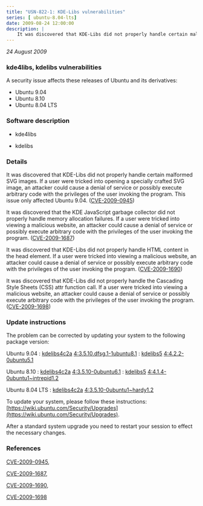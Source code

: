 ```yaml
---
title: "USN-822-1: KDE-Libs vulnerabilities"
series: [ ubuntu-8.04-lts]
date: 2009-08-24 12:00:00
description: |
    It was discovered that KDE-Libs did not properly handle certain malformed SVG images. If a user were tricked into opening a specially crafted SVG image, an attacker could cause a denial of service or possibly execute arbitrary code with the privileges of the user invoking the program. This issue only affected Ubuntu 9.04. ([CVE-2009-0945](http://people.ubuntu.com/~ubuntu-security/cve/CVE-2009-0945))
--- 
```

 
 

*24 August 2009*

### kde4libs, kdelibs vulnerabilities

A security issue affects these releases of Ubuntu and its derivatives:

* Ubuntu 9.04
* Ubuntu 8.10
* Ubuntu 8.04 LTS

### Software description

* kde4libs 

* kdelibs 

### Details

It was discovered that KDE-Libs did not properly handle certain malformed SVG images. If a user were tricked into opening a specially crafted SVG image, an attacker could cause a denial of service or possibly execute arbitrary code with the privileges of the user invoking the program. This issue only affected Ubuntu 9.04. ([CVE-2009-0945](http://people.ubuntu.com/~ubuntu-security/cve/CVE-2009-0945))

It was discovered that the KDE JavaScript garbage collector did not properly handle memory allocation failures. If a user were tricked into viewing a malicious website, an attacker could cause a denial of service or possibly execute arbitrary code with the privileges of the user invoking the program. ([CVE-2009-1687](http://people.ubuntu.com/~ubuntu-security/cve/CVE-2009-1687))

It was discovered that KDE-Libs did not properly handle HTML content in the head element. If a user were tricked into viewing a malicious website, an attacker could cause a denial of service or possibly execute arbitrary code with the privileges of the user invoking the program. ([CVE-2009-1690](http://people.ubuntu.com/~ubuntu-security/cve/CVE-2009-1690))

It was discovered that KDE-Libs did not properly handle the Cascading Style Sheets (CSS) attr function call. If a user were tricked into viewing a malicious website, an attacker could cause a denial of service or possibly execute arbitrary code with the privileges of the user invoking the program. ([CVE-2009-1698](http://people.ubuntu.com/~ubuntu-security/cve/CVE-2009-1698)) 

### Update instructions

The problem can be corrected by updating your system to the following package version:

Ubuntu 9.04
 : [kdelibs4c2a](https://launchpad.net/ubuntu/+source/kdelibs) <span> [4:3.5.10.dfsg.1-1ubuntu8.1](https://launchpad.net/ubuntu/+source/kdelibs/4:3.5.10.dfsg.1-1ubuntu8.1) </span> 
 : [kdelibs5](https://launchpad.net/ubuntu/+source/kde4libs) <span> [4:4.2.2-0ubuntu5.1](https://launchpad.net/ubuntu/+source/kde4libs/4:4.2.2-0ubuntu5.1) </span> 

Ubuntu 8.10
 : [kdelibs4c2a](https://launchpad.net/ubuntu/+source/kdelibs) <span> [4:3.5.10-0ubuntu6.1](https://launchpad.net/ubuntu/+source/kdelibs/4:3.5.10-0ubuntu6.1) </span> 
 : [kdelibs5](https://launchpad.net/ubuntu/+source/kde4libs) <span> [4:4.1.4-0ubuntu1~intrepid1.2](https://launchpad.net/ubuntu/+source/kde4libs/4:4.1.4-0ubuntu1~intrepid1.2) </span> 

Ubuntu 8.04 LTS
 : [kdelibs4c2a](https://launchpad.net/ubuntu/+source/kdelibs) <span> [4:3.5.10-0ubuntu1~hardy1.2](https://launchpad.net/ubuntu/+source/kdelibs/4:3.5.10-0ubuntu1~hardy1.2) </span> 

To update your system, please follow these instructions: [https://wiki.ubuntu.com/Security/Upgrades](https://wiki.ubuntu.com/Security/Upgrades).

After a standard system upgrade you need to restart your session to effect the necessary changes. 

### References

 
 [CVE-2009-0945](http://people.ubuntu.com/~ubuntu-security/cve/CVE-2009-0945), 

 [CVE-2009-1687](http://people.ubuntu.com/~ubuntu-security/cve/CVE-2009-1687), 

 [CVE-2009-1690](http://people.ubuntu.com/~ubuntu-security/cve/CVE-2009-1690), 

 [CVE-2009-1698](http://people.ubuntu.com/~ubuntu-security/cve/CVE-2009-1698)
 

